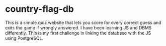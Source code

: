 # country-flag-db
This is a simple quiz website that lets you score for every correct guess and exits the game if wrongly answered. I have been learning JS and DBMS differently. This is my first challenge in linking the database with the JS using PostgreSQL.
